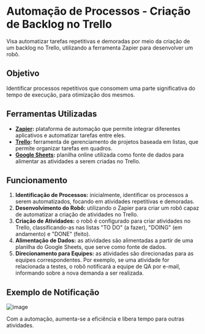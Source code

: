 # Automação de Processos - Criação de Backlog no Trello

Visa automatizar tarefas repetitivas e demoradas por meio da criação de um backlog no Trello, utilizando a ferramenta Zapier para desenvolver um robô.

## Objetivo

Identificar processos repetitivos que consomem uma parte significativa do tempo de execução, para otimização dos mesmos.

## Ferramentas Utilizadas

- **[Zapier](https://zapier.com/editor/231376584/published):** plataforma de automação que permite integrar diferentes aplicativos e automatizar tarefas entre eles.
- **[Trello](https://trello.com/b/zXmZvpd4/cria%C3%A7%C3%A3o-de-backlog):** ferramenta de gerenciamento de projetos baseada em listas, que permite organizar tarefas em quadros.
- **[Google Sheets](https://docs.google.com/spreadsheets/d/1k__aNXWRrehfqz5RreqCUdGYYUsuiiCth6WRbtGm5gg/edit#gid=0):** planilha online utilizada como fonte de dados para alimentar as atividades a serem criadas no Trello.

## Funcionamento

1. **Identificação de Processos:** inicialmente, identificar os processos a serem automatizados, focando em atividades repetitivas e demoradas.
2. **Desenvolvimento do Robô:** utilizando o Zapier para criar um robô capaz de automatizar a criação de atividades no Trello.
3. **Criação de Atividades:** o robô é configurado para criar atividades no Trello, classificando-as nas listas "TO DO" (a fazer), "DOING" (em andamento) e "DONE" (feito).
4. **Alimentação de Dados:** as atividades são alimentadas a partir de uma planilha do Google Sheets, que serve como fonte de dados.
5. **Direcionamento para Equipes:** as atividades são direcionadas para as equipes correspondentes. Por exemplo, se uma atividade for relacionada a testes, o robô notificará a equipe de QA por e-mail, informando sobre a nova demanda a ser realizada.

## Exemplo de Notificação

![image](https://github.com/GEISABEL/RPA/assets/110138843/ac78c9e9-fd93-4fcf-a09e-15e9c58c8d78)


Com a automação, aumenta-se a eficiência e libera tempo para outras atividades.

  
  
